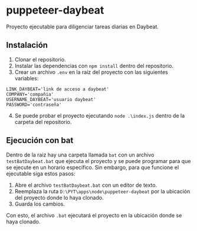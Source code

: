 # puppeteer-daybeat
Proyecto ejecutable para diligenciar tareas diarias en Daybeat.

## Instalación
1. Clonar el repositorio.
2. Instalar las dependencias con `npm install` dentro del repositorio.
3. Crear un archivo `.env` en la raíz del proyecto con las siguientes variables:
```env
LINK_DAYBEAT='link de acceso a daybeat'
COMPANY='compañia'
USERNAME_DAYBEAT='usuario daybeat'
PASSWORD='contraseña'
```
4. Se puede probar el proyecto ejecutando `node .\index.js` dentro de la carpeta del repositorio.

## Ejecución con bat
Dentro de la raiz hay una carpeta llamada `bat` con un archivo `testBatDaybeat.bat` que ejecuta el proyecto y se puede programar para que se ejecute en un horario específico. Sin embargo, para que funcione el ejecutable siga estos pasos:
1. Abre el archivo `testBatDaybeat.bat` con un editor de texto.
2. Reemplaza la ruta `D:\PYT\apps\node\puppeteer-daybeat` por la ubicación del proyecto donde lo haya clonado.
3. Guarda los cambios.

Con esto, el archivo `.bat` ejecutará el proyecto en la ubicación donde se haya clonado.